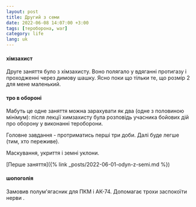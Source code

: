 ```yaml
---
layout: post
title: Другий з семи
date: 2022-06-08 14:07:00 +3:00
tags: [тероборона, war]
category: life
lang: uk
---
```


#### хімзахист
Друге заняття було з хімзахисту.
Воно полягало у вдяганні протигазу і проходженні через димову шашку.
Ясно поки що тільки те, що розмір 2 для мене маленький.

#### тро в обороні
Мабуть це одне заняття можна зарахувати як два (одне з половиною мінімум):
після лекції химзахисту була розповідь учасника бойових дій про оборону у виконанні тероборони.

Головне завдання - протриматись перші три доби. 
Далі буде легше (тим, хто переживе).

Маскування, укриття і земні уклони.

[Перше заняття]({% link _posts/2022-06-01-odyn-z-semi.md %})

#### шопоголія
Замовив полум'ягасник для ПКМ і АК-74.
Допомагає трохи заспокоїти нерви .